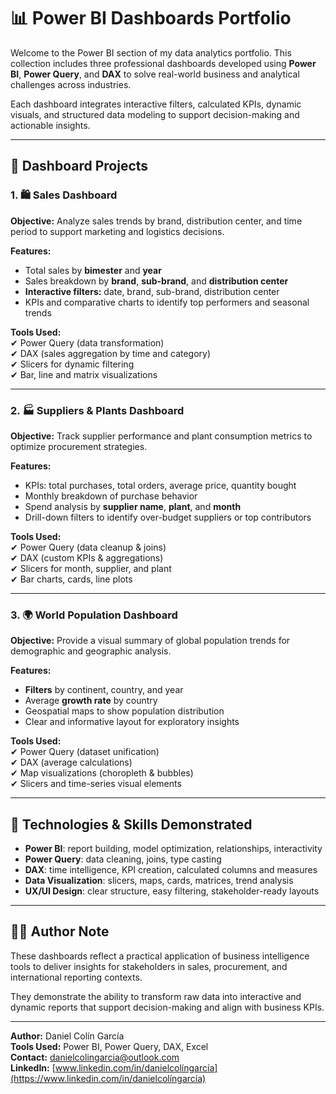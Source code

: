 # 📊 Power BI Dashboards Portfolio

Welcome to the Power BI section of my data analytics portfolio. This collection includes three professional dashboards developed using **Power BI**, **Power Query**, and **DAX** to solve real-world business and analytical challenges across industries.

Each dashboard integrates interactive filters, calculated KPIs, dynamic visuals, and structured data modeling to support decision-making and actionable insights.

---

## 📁 Dashboard Projects

### 1. 🛍️ **Sales Dashboard**

**Objective:** Analyze sales trends by brand, distribution center, and time period to support marketing and logistics decisions.

**Features:**
- Total sales by **bimester** and **year**
- Sales breakdown by **brand**, **sub-brand**, and **distribution center**
- **Interactive filters:** date, brand, sub-brand, distribution center
- KPIs and comparative charts to identify top performers and seasonal trends

**Tools Used:**  
✔ Power Query (data transformation)  
✔ DAX (sales aggregation by time and category)  
✔ Slicers for dynamic filtering  
✔ Bar, line and matrix visualizations

---

### 2. 🏭 **Suppliers & Plants Dashboard**

**Objective:** Track supplier performance and plant consumption metrics to optimize procurement strategies.

**Features:**
- KPIs: total purchases, total orders, average price, quantity bought
- Monthly breakdown of purchase behavior
- Spend analysis by **supplier name**, **plant**, and **month**
- Drill-down filters to identify over-budget suppliers or top contributors

**Tools Used:**  
✔ Power Query (data cleanup & joins)  
✔ DAX (custom KPIs & aggregations)  
✔ Slicers for month, supplier, and plant  
✔ Bar charts, cards, line plots

---

### 3. 🌍 **World Population Dashboard**

**Objective:** Provide a visual summary of global population trends for demographic and geographic analysis.

**Features:**
- **Filters** by continent, country, and year
- Average **growth rate** by country
- Geospatial maps to show population distribution
- Clear and informative layout for exploratory insights

**Tools Used:**  
✔ Power Query (dataset unification)  
✔ DAX (average calculations)  
✔ Map visualizations (choropleth & bubbles)  
✔ Slicers and time-series visual elements

---

## 🧰 Technologies & Skills Demonstrated

- **Power BI**: report building, model optimization, relationships, interactivity
- **Power Query**: data cleaning, joins, type casting
- **DAX**: time intelligence, KPI creation, calculated columns and measures
- **Data Visualization**: slicers, maps, cards, matrices, trend analysis
- **UX/UI Design**: clear structure, easy filtering, stakeholder-ready layouts

---

## 🧑‍💼 Author Note

These dashboards reflect a practical application of business intelligence tools to deliver insights for stakeholders in sales, procurement, and international reporting contexts.

They demonstrate the ability to transform raw data into interactive and dynamic reports that support decision-making and align with business KPIs.

---

**Author:** Daniel Colín García  
**Tools Used:** Power BI, Power Query, DAX, Excel  
**Contact:** [danielcolingarcia@outlook.com](mailto:danielcolingarcia@outlook.com)  
**LinkedIn:** [www.linkedin.com/in/danielcolíngarcía](https://www.linkedin.com/in/danielcolíngarcía)
